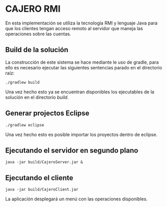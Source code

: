 # CAJERO RMI

En esta implementación se utiliza la tecnología RMI y lenguaje Java para que los clientes tengan acceso remoto al servidor que maneja las operaciones sobre las cuentas.

## Build de la solución

La construcción de este sistema se hace mediante le uso de gradle, para ello es necesario ejecutar las siguientes sentencias parado en el directorio raíz:

```{r, engine='bash'}
./gradlew build
```
Una vez hecho esto ya se encuentran disponibles los ejecutables de la solución en el directorio *build*.

## Generar projectos Eclipse

```{r, engine='bash'}
./gradlew eclipse 
```
Una vez hecho esto es posible importar los proyectos dentro de eclipse.

## Ejecutando el servidor en segundo plano

```{r, engine='bash'}
java -jar build/CajeroServer.jar &
```

## Ejecutando el cliente

```{r, engine='bash'}
java -jar build/CajeroClient.jar
```
La aplicación desplegará un menú con las operaciones disponibles.
